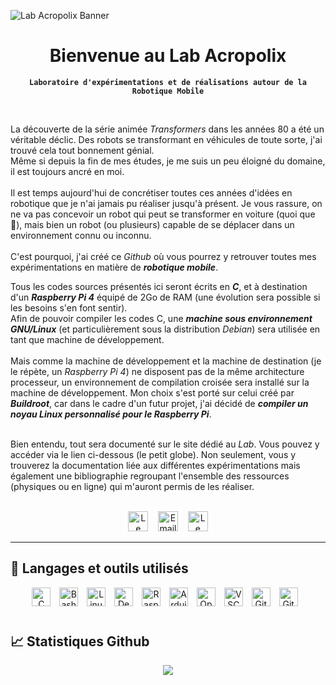 <!-- Banner -->
![Lab Acropolix Banner](https://pbs.twimg.com/profile_banners/1572554925577469953/1710254770/1500x500)

<div align="center">
  <h1>Bienvenue au Lab Acropolix</h1>
</div>

<p align="center">
  <code><strong>Laboratoire d'expérimentations et de réalisations autour de la Robotique Mobile</strong></code>
</p>

<br />

La découverte de la série animée _Transformers_ dans les années 80 a été un véritable déclic. Des robots se transformant en véhicules de toute sorte, j'ai trouvé cela tout bonnement génial. <br />
Même si depuis la fin de mes études, je me suis un peu éloigné du domaine, il est toujours ancré en moi.<br /><br />
Il est temps aujourd'hui de concrétiser toutes ces années d'idées en robotique que je n'ai jamais pu réaliser jusqu'à présent. Je vous rassure, on ne va pas concevoir un robot qui peut se transformer en voiture (quoi que 🤔), mais bien un robot (ou plusieurs) capable de se déplacer dans un environnement connu ou inconnu.<br /><br />
C'est pourquoi, j'ai créé ce _Github_ où vous pourrez y retrouver toutes mes expérimentations en matière de **_robotique mobile_**. 

Tous les codes sources présentés ici seront écrits en **_C_**, et à destination d'un **_Raspberry Pi 4_** équipé de 2Go de RAM (une évolution sera possible si les besoins s'en font sentir).<br />
Afin de pouvoir compiler les codes C, une **_machine sous environnement GNU/Linux_** (et particulièrement sous la distribution _Debian_) sera utilisée en tant que machine de développement.<br /><br />
Mais comme la machine de développement et la machine de destination (je le répète, un _Raspberry Pi 4_) ne disposent pas de la même architecture processeur, un environnement de compilation croisée sera installé sur la machine de développement. Mon choix s'est porté sur celui créé par **_Buildroot_**, car dans le cadre d'un futur projet, j'ai décidé de **_compiler un noyau Linux personnalisé pour le Raspberry Pi_**.<br /><br />

Bien entendu, tout sera documenté sur le site dédié au _Lab_. Vous pouvez y accéder via le lien ci-dessous (le petit globe). Non seulement, vous y trouverez la documentation liée aux différentes expérimentations mais également une bibliographie regroupant l'ensemble des ressources (physiques ou en ligne) qui m'auront permis de les réaliser.
<br />
<br />

<!-- Social icons section -->
<p align="center">
  <!-- Website -->
  <a href="https://lelab.acropolix.fr"><img width="32" height="32" src="https://i.imgur.com/hZ0XFen.png" alt="Le Lab Acropolix Website"/></a>
  &#8287;&#8287;
  <!-- Email -->
  <a href="mailto:lelab@acropolix.fr"><img width="32" height="32" src="https://i.imgur.com/mvqWMuQ.png" alt="Email" /></a>
  &#8287;&#8287;
  <!-- X -->
  <a href="https://twitter.com/LabAcropolix"><img width="32" height="32" src="https://i.imgur.com/0F6L3D2.png" alt="Le Lab Acropolix on X"/></a>
  
  <!-- <a href="https://www.linkedin.com/in/jonah-lawrence/"><img width="32px" alt="LinkedIn" title="LinkedIn" src="https://i.imgur.com/yRpa1dQ.png"/></a>
  &#8287;&#8287;&#8287;&#8287;&#8287; -->
  <!-- <a href="https://dev.to/denvercoder1"><img width="32px" alt="Dev.to" title="DenverCoder1 Dev.to" src="https://i.imgur.com/mVm29vK.png"></a>
  &#8287;&#8287;&#8287;&#8287;&#8287;
  <a href="https://ko-fi.com/jlawrence"><img width="32px" alt="Ko-fi" title="Buy me a coffee" src="https://i.imgur.com/PpLeD3K.png"/></a> -->
<!--   &#8287;&#8287;&#8287;&#8287;&#8287;
  <a href="http://eyl327.mywebcommunity.org/promos/"><img width="32px" alt="Free Stuff" title="Free gifts for you" src="https://i.imgur.com/0uVwkoZ.png"/></a> -->
</p>

---

<!-- Languages and Tools section -->
## 🧰 Langages et outils utilisés
<p align="center">
  <!-- C/C++ -->
  <img alt="C" width="30px" style="padding-right:10px;" src="https://cdn.jsdelivr.net/gh/devicons/devicon@latest/icons/c/c-original.svg" />
  <!-- Bash -->
  <img alt="Bash" width="30px" style="padding-right:10px;" src="https://cdn.jsdelivr.net/gh/devicons/devicon@latest/icons/bash/bash-original.svg" />     
  <!-- Linux -->
  <img alt="Linux" width="30px" style="padding-right:10px;" src="https://cdn.jsdelivr.net/gh/devicons/devicon@latest/icons/linux/linux-original.svg" />
  <!-- Debian -->
  <img alt="Debian" width="30px" style="padding-right:10px;" src="https://cdn.jsdelivr.net/gh/devicons/devicon@latest/icons/debian/debian-original.svg" />
  <!-- Raspberry Pi -->
  <img alt="Raspberry Pi" width="30px" style="padding-right:10px;" src="https://cdn.jsdelivr.net/gh/devicons/devicon@latest/icons/raspberrypi/raspberrypi-original.svg" />
  <!-- Arduino -->
  <img alt="Arduino" width="30px" style="padding-right:10px;" src="https://cdn.jsdelivr.net/gh/devicons/devicon@latest/icons/arduino/arduino-original.svg" />
  <!-- OpenCV -->
  <img alt="OpenCV" width="30px" style="padding-right:10px;" src="https://cdn.jsdelivr.net/gh/devicons/devicon@latest/icons/opencv/opencv-original.svg" />
  <!-- VSCode -->
  <img alt="VSCode" width="30px" style="padding-right:10px;" src="https://cdn.jsdelivr.net/gh/devicons/devicon@latest/icons/vscode/vscode-original.svg" />
  <!-- Git -->
  <img alt="Git" width="30px" style="padding-right:10px;" src="https://cdn.jsdelivr.net/gh/devicons/devicon@latest/icons/git/git-original.svg" />
  <!-- Github -->
  <img alt="GitHub" width="30px" style="padding-right:10px;" src="https://cdn.jsdelivr.net/gh/devicons/devicon@latest/icons/github/github-original.svg" />
</p>
<!-- <img align="left" alt="HTML" width="30px" style="padding-right:10px;" src="https://cdn.jsdelivr.net/gh/devicons/devicon/icons/html5/html5-plain.svg" />
<img align="left" alt="CSS" width="30px" style="padding-right:10px;" src="https://cdn.jsdelivr.net/gh/devicons/devicon/icons/css3/css3-plain.svg" />
<img align="left" alt="JavaScript" width="30px" style="padding-right:10px;" src="https://cdn.jsdelivr.net/gh/devicons/devicon/icons/javascript/javascript-plain.svg" /> -->

#

## 📈 Statistiques Github
<p align="center">
  <img src="https://github-readme-stats.vercel.app/api?username=LabAcropolix&show_icons=true&theme=algolia" />
</p>

#